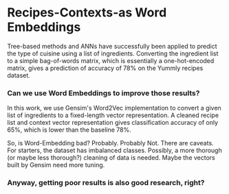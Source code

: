 # Recipes-Contexts-as Word Embeddings

Tree-based methods and ANNs have successfully been applied to predict the type of cuisine using a list of ingredients. 
Converting the ingredient list to a simple bag-of-words matrix, which is essentially a one-hot-encoded matrix, gives a prediction of accuracy of 78% on the Yummly recipes dataset.

### Can we use Word Embeddings to improve those results?

In this work, we use Gensim's Word2Vec implementation to convert a given list of ingredients to a fixed-length vector representation.
A cleaned recipe list and context vector representation gives classification accuracy of only 65%, which is lower than the baseline 78%.

So, is Word-Embedding bad?
Probably.
Probably Not.
There are caveats. 
For starters, the dataset has imbalanced classes.
Possibly, a more thorough (or maybe less thorough?) cleaning of data is needed.
Maybe the vectors built by Gensim need more tuning.

### Anyway, getting poor results is also good research, right?
